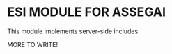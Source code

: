 ESI MODULE FOR ASSEGAI
======================

This module implements server-side includes.

MORE TO WRITE!

